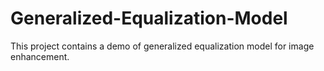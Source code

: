 # Generalized-Equalization-Model
This project contains a demo of generalized equalization model for image enhancement. 
